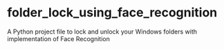 # folder_lock_using_face_recognition
A Python project file to lock and unlock your Windows folders with implementation of Face Recognition
